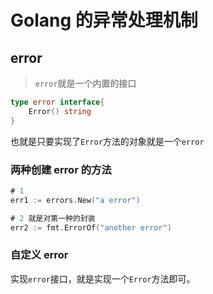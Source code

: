 # Golang 的异常处理机制

## error

> `error`就是一个内置的接口

```go
type error interface{
    Error() string
}
```

也就是只要实现了`Error`方法的对象就是一个`error`

### 两种创建 error 的方法

```go
# 1
err1 := errors.New("a error")

# 2 就是对第一种的封装
err2 := fmt.ErrorOf("another error")
```

### 自定义 error

实现`error`接口，就是实现一个`Error`方法即可。

